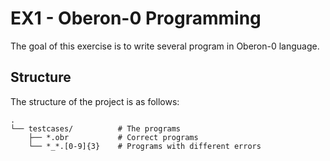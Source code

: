 # EX1 - Oberon-0 Programming

The goal of this exercise is to write several program in Oberon-0 language.

## Structure

The structure of the project is as follows:

```text
.
└── testcases/          # The programs
    ├── *.obr           # Correct programs
    └── *_*.[0-9]{3}    # Programs with different errors
```
